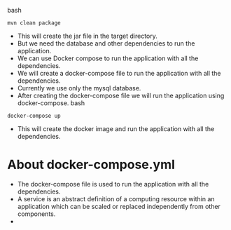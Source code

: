 bash
```
mvn clean package
```
* This will create the jar file in the target directory.
* But we need the database and other dependencies to run the application.
* We can use Docker compose to run the application with all the dependencies.
* We will create a docker-compose file to run the application with all the dependencies.
* Currently we use only the mysql database.
* After creating the docker-compose file we will run the application using docker-compose.
bash
```
docker-compose up
```
* This will create the docker image and run the application with all the dependencies.

# About docker-compose.yml
* The docker-compose file is used to run the application with all the dependencies.
* A service is an abstract definition of a computing resource within an application which can be scaled or replaced independently from other components.
* 
